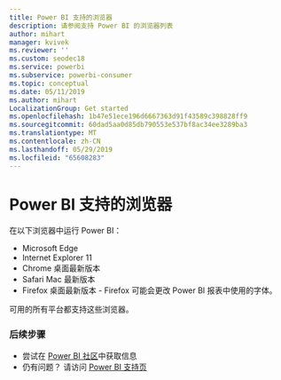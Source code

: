 ```yaml
---
title: Power BI 支持的浏览器
description: 请参阅支持 Power BI 的浏览器列表
author: mihart
manager: kvivek
ms.reviewer: ''
ms.custom: seodec18
ms.service: powerbi
ms.subservice: powerbi-consumer
ms.topic: conceptual
ms.date: 05/11/2019
ms.author: mihart
LocalizationGroup: Get started
ms.openlocfilehash: 1b47e51ece196d6667363d91f43589c398828ff9
ms.sourcegitcommit: 60dad5aa0d85db790553e537bf8ac34ee3289ba3
ms.translationtype: MT
ms.contentlocale: zh-CN
ms.lasthandoff: 05/29/2019
ms.locfileid: "65608283"
---
```

# <a name="supported-browsers-for-power-bi"></a>Power BI 支持的浏览器
在以下浏览器中运行 Power BI：

* Microsoft Edge
* Internet Explorer 11
* Chrome 桌面最新版本
* Safari Mac 最新版本
* Firefox 桌面最新版本 - Firefox 可能会更改 Power BI 报表中使用的字体。

可用的所有平台都支持这些浏览器。

### <a name="next-steps"></a>后续步骤
* 尝试在 [Power BI 社区](http://community.powerbi.com/)中获取信息
* 仍有问题？ 请访问 [Power BI 支持页](https://powerbi.microsoft.com/support/)

